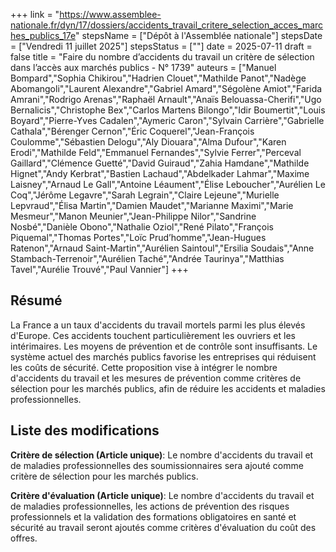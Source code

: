 +++
link = "https://www.assemblee-nationale.fr/dyn/17/dossiers/accidents_travail_critere_selection_acces_marches_publics_17e"
stepsName = ["Dépôt à l'Assemblée nationale"]
stepsDate = ["Vendredi 11 juillet 2025"]
stepsStatus = [""]
date = 2025-07-11
draft = false
title = "Faire du nombre d’accidents du travail un critère de sélection dans l’accès aux marchés publics - N° 1739"
auteurs = ["Manuel Bompard","Sophia Chikirou","Hadrien Clouet","Mathilde Panot","Nadège Abomangoli","Laurent Alexandre","Gabriel Amard","Ségolène Amiot","Farida Amrani","Rodrigo Arenas","Raphaël Arnault","Anaïs Belouassa-Cherifi","Ugo Bernalicis","Christophe Bex","Carlos Martens Bilongo","Idir Boumertit","Louis Boyard","Pierre-Yves Cadalen","Aymeric Caron","Sylvain Carrière","Gabrielle Cathala","Bérenger Cernon","Éric Coquerel","Jean-François Coulomme","Sébastien Delogu","Aly Diouara","Alma Dufour","Karen Erodi","Mathilde Feld","Emmanuel Fernandes","Sylvie Ferrer","Perceval Gaillard","Clémence Guetté","David Guiraud","Zahia Hamdane","Mathilde Hignet","Andy Kerbrat","Bastien Lachaud","Abdelkader Lahmar","Maxime Laisney","Arnaud Le Gall","Antoine Léaument","Élise Leboucher","Aurélien Le Coq","Jérôme Legavre","Sarah Legrain","Claire Lejeune","Murielle Lepvraud","Élisa Martin","Damien Maudet","Marianne Maximi","Marie Mesmeur","Manon Meunier","Jean-Philippe Nilor","Sandrine Nosbé","Danièle Obono","Nathalie Oziol","René Pilato","François Piquemal","Thomas Portes","Loïc Prud’homme","Jean-Hugues Ratenon","Arnaud Saint-Martin","Aurélien Saintoul","Ersilia Soudais","Anne Stambach-Terrenoir","Aurélien Taché","Andrée Taurinya","Matthias Tavel","Aurélie Trouvé","Paul Vannier"]
+++

## Résumé

La France a un taux d'accidents du travail mortels parmi les plus élevés d'Europe. Ces accidents touchent particulièrement les ouvriers et les intérimaires. Les moyens de prévention et de contrôle sont insuffisants. Le système actuel des marchés publics favorise les entreprises qui réduisent les coûts de sécurité. Cette proposition vise à intégrer le nombre d'accidents du travail et les mesures de prévention comme critères de sélection pour les marchés publics, afin de réduire les accidents et maladies professionnelles.

## Liste des modifications

**Critère de sélection (Article unique)**: Le nombre d'accidents du travail et de maladies professionnelles des soumissionnaires sera ajouté comme critère de sélection pour les marchés publics.

**Critère d'évaluation (Article unique)**: Le nombre d'accidents du travail et de maladies professionnelles, les actions de prévention des risques professionnels et la validation des formations obligatoires en santé et sécurité au travail seront ajoutés comme critères d'évaluation du coût des offres.
